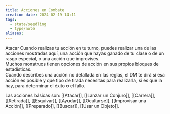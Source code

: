 ```yaml
---
title: Acciones en Combate
creation date: 2024-02-19 14:11
tags:
  - state/seedling
  - type/note
aliases:
---
```

Atacar  Cuando realizas tu acción en tu turno, puedes realizar una de las acciones mostradas aquí, una acción que hayas ganado de tu clase o de un rasgo especial, o una acción que improvises.  
Muchos monstruos tienen opciones de acción en sus propios bloques de estadísticas.  
Cuando describes una acción no detallada en las reglas, el DM te dirá si esa acción es posible y que tipo de tirada necesitas para realizarla, si es que la hay, para determinar el éxito o el fallo.  

Las acciones básicas son: [[Atacar]], [[Lanzar un Conjuro]], [[Carrera]], [[Retirada]], [[Esquivar]], [[Ayudar]], [[Ocultarse]], [[Improvisar una Acción]], [[Preparado]], [[Buscar]], [[Usar un Objeto]].


